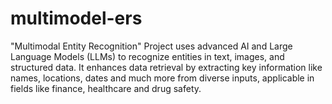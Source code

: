 # multimodel-ers
"Multimodal Entity Recognition" Project uses advanced AI and Large Language Models (LLMs) to recognize entities in text, images, and structured data. It enhances data retrieval by extracting key information like names, locations, dates and much more from diverse inputs, applicable in fields like finance, healthcare and drug safety.
